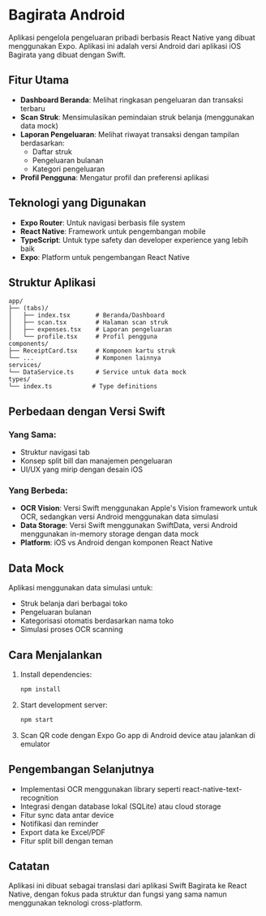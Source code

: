 # Bagirata Android

Aplikasi pengelola pengeluaran pribadi berbasis React Native yang dibuat menggunakan Expo. Aplikasi ini adalah versi Android dari aplikasi iOS Bagirata yang dibuat dengan Swift.

## Fitur Utama

- **Dashboard Beranda**: Melihat ringkasan pengeluaran dan transaksi terbaru
- **Scan Struk**: Mensimulasikan pemindaian struk belanja (menggunakan data mock)
- **Laporan Pengeluaran**: Melihat riwayat transaksi dengan tampilan berdasarkan:
  - Daftar struk
  - Pengeluaran bulanan
  - Kategori pengeluaran
- **Profil Pengguna**: Mengatur profil dan preferensi aplikasi

## Teknologi yang Digunakan

- **Expo Router**: Untuk navigasi berbasis file system
- **React Native**: Framework untuk pengembangan mobile
- **TypeScript**: Untuk type safety dan developer experience yang lebih baik
- **Expo**: Platform untuk pengembangan React Native

## Struktur Aplikasi

```
app/
├── (tabs)/
│   ├── index.tsx       # Beranda/Dashboard
│   ├── scan.tsx        # Halaman scan struk
│   ├── expenses.tsx    # Laporan pengeluaran
│   └── profile.tsx     # Profil pengguna
components/
├── ReceiptCard.tsx     # Komponen kartu struk
└── ...                 # Komponen lainnya
services/
└── DataService.ts      # Service untuk data mock
types/
└── index.ts           # Type definitions
```

## Perbedaan dengan Versi Swift

### Yang Sama:

- Struktur navigasi tab
- Konsep split bill dan manajemen pengeluaran
- UI/UX yang mirip dengan desain iOS

### Yang Berbeda:

- **OCR Vision**: Versi Swift menggunakan Apple's Vision framework untuk OCR, sedangkan versi Android menggunakan data simulasi
- **Data Storage**: Versi Swift menggunakan SwiftData, versi Android menggunakan in-memory storage dengan data mock
- **Platform**: iOS vs Android dengan komponen React Native

## Data Mock

Aplikasi menggunakan data simulasi untuk:

- Struk belanja dari berbagai toko
- Pengeluaran bulanan
- Kategorisasi otomatis berdasarkan nama toko
- Simulasi proses OCR scanning

## Cara Menjalankan

1. Install dependencies:

   ```bash
   npm install
   ```

2. Start development server:

   ```bash
   npm start
   ```

3. Scan QR code dengan Expo Go app di Android device atau jalankan di emulator

## Pengembangan Selanjutnya

- Implementasi OCR menggunakan library seperti react-native-text-recognition
- Integrasi dengan database lokal (SQLite) atau cloud storage
- Fitur sync data antar device
- Notifikasi dan reminder
- Export data ke Excel/PDF
- Fitur split bill dengan teman

## Catatan

Aplikasi ini dibuat sebagai translasi dari aplikasi Swift Bagirata ke React Native, dengan fokus pada struktur dan fungsi yang sama namun menggunakan teknologi cross-platform.
